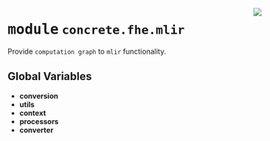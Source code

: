 <!-- markdownlint-disable -->

<a href="../../../compilers/concrete-compiler/compiler/lib/Bindings/Python/concrete/fhe/mlir/__init__.py#L0"><img align="right" style="float:right;" src="https://img.shields.io/badge/-source-cccccc?style=flat-square"></a>

# <kbd>module</kbd> `concrete.fhe.mlir`
Provide `computation graph` to `mlir` functionality. 

**Global Variables**
---------------
- **conversion**
- **utils**
- **context**
- **processors**
- **converter**


